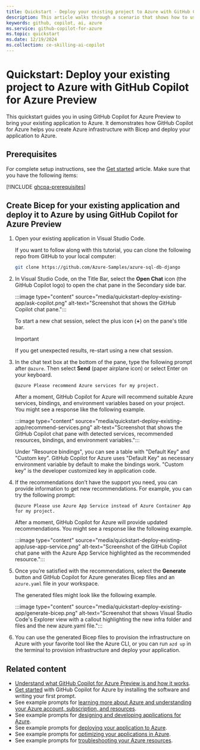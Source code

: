 ```yaml
---
title: Quickstart - Deploy your existing project to Azure with GitHub Copilot for Azure Preview
description: This article walks through a scenario that shows how to use GitHub Copilot for the Azure Preview Visual Studio Code extension to ask for recommended services and generate the necessary Bicep files to deploy the existing application to Azure using those recommendations.
keywords: github, copilot, ai, azure
ms.service: github-copilot-for-azure
ms.topic: quickstart
ms.date: 12/19/2024
ms.collection: ce-skilling-ai-copilot
---
```


# Quickstart: Deploy your existing project to Azure with GitHub Copilot for Azure Preview 

This quickstart guides you in using GitHub Copilot for Azure Preview to bring your existing application to Azure. It demonstrates how GitHub Copilot for Azure helps you create Azure infrastructure with Bicep and deploy your application to Azure. 

 
## Prerequisites 

For complete setup instructions, see the [Get started](get-started.md) article. Make sure that you have the following items: 

[!INCLUDE [ghcpa-prerequisites](includes/prerequisites.md)] 


## Create Bicep for your existing application and deploy it to Azure by using GitHub Copilot for Azure Preview 

1. Open your existing application in Visual Studio Code.

   If you want to follow along with this tutorial, you can clone the following repo from GitHub to your local computer:

   ```bash
   git clone https://github.com/Azure-Samples/azure-sql-db-django
   ```

1. In Visual Studio Code, on the Title Bar, select the **Open Chat** icon (the GitHub Copilot logo) to open the chat pane in the Secondary side bar. 

   :::image type="content" source="media/quickstart-deploy-existing-app/ask-copilot.png" alt-text="Screenshot that shows the GitHub Copilot chat pane.":::

   To start a new chat session, select the plus icon (**+**) on the pane's title bar.

   >[!IMPORTANT]
   > If you get unexpected results, re-start using a new chat session.

1. In the chat text box at the bottom of the pane, type the following prompt after `@azure`. Then select **Send** (paper airplane icon) or select Enter on your keyboard.

   ```prompt
   @azure Please recommend Azure services for my project.
   ```

   After a moment, GitHub Copilot for Azure will recommend suitable Azure services, bindings, and environment variables based on your project. You might see a response like the following example.

   :::image type="content" source="media/quickstart-deploy-existing-app/recommend-services.png" alt-text="Screenshot that shows the GitHub Copilot chat pane with detected services, recommended resources, bindings, and environment variables.":::

   Under "Resource bindings", you can see a table with "Default Key" and "Custom key". GitHub Copilot for Azure	uses "Default Key" as necessary environment variable by default to make the bindings work. "Custom key" is the developer customized key in application code.

1. If the recommendations don’t have the support you need, you can provide information to get new recommendations. For example, you can try the following prompt:

   ```prompt
   @azure Please use Azure App Service instead of Azure Container App for my project.
   ```

   After a moment, GitHub Copilot for Azure will provide updated recommendations. You might see a response like the following example.

   :::image type="content" source="media/quickstart-deploy-existing-app/use-app-service.png" alt-text="Screenshot of the GitHub Copilot chat pane with the Azure App Service highlighted as the recommended resource.":::

 
1. Once you’re satisfied with the recommendations, select the **Generate** button and GitHub Copilot for Azure generates Bicep files and an `azure.yaml` file in your workspace.

   The generated files might look like the following example.

   :::image type="content" source="media/quickstart-deploy-existing-app/generate-bicep.png" alt-text="Screenshot that shows Visual Studio Code's Explorer view with a callout highlighting the new infra folder and files and the new azure.yaml file.":::
 
1. You can use the generated Bicep files to provision the infrastructure on Azure with your favorite tool like the Azure CLI, or you can run `azd up` in the terminal to provision infrastructure and deploy your application.

## Related content

- [Understand what GitHub Copilot for Azure Preview is and how it works](introduction.md).
- [Get started](get-started.md) with GitHub Copilot for Azure by installing the software and writing your first prompt.
- See example prompts for [learning more about Azure and understanding your Azure account, subscription, and resources](learn-examples.md).
- See example prompts for [designing and developing applications for Azure](design-develop-examples.md).
- See example prompts for [deploying your application to Azure](deploy-examples.md).
- See example prompts for [optimizing your applications in Azure](optimize-examples.md).
- See example prompts for [troubleshooting your Azure resources](troubleshoot-examples.md).
